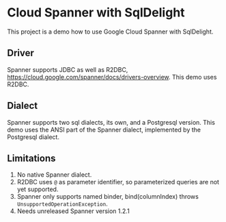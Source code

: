 # Cloud Spanner with SqlDelight

This project is a demo how to use Google Cloud Spanner with SqlDelight.

## Driver

Spanner supports JDBC as well as R2DBC, https://cloud.google.com/spanner/docs/drivers-overview.
This demo uses R2DBC.

## Dialect

Spanner supports two sql dialects, its own, and a Postgresql version.
This demo uses the ANSI part of the Spanner dialect, implemented by the Postgresql dialect.

## Limitations

1. No native Spanner dialect.
2. R2DBC uses `@` as parameter identifier, so parameterized queries are not yet supported.
3. Spanner only supports named binder, bind(columnIndex) throws `UnsupportedOperationException`.
4. Needs unreleased Spanner version 1.2.1
